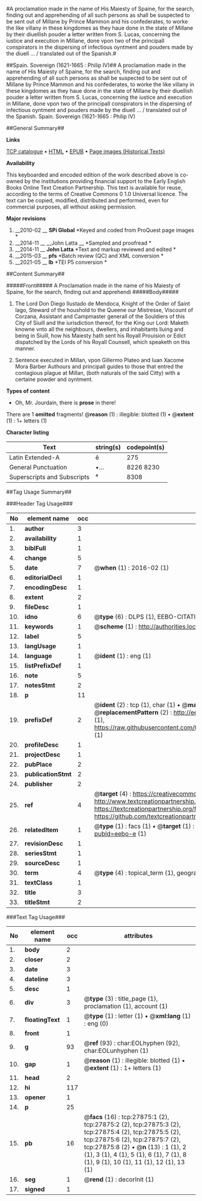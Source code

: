 #A proclamation made in the name of His Maiesty of Spaine, for the search, finding out and apprehending of all such persons as shall be suspected to be sent out of Millane by Prince Mammon and his confederates, to worke the like villany in these kingdomes as they haue done in the state of Millane by their diuellish pouder a letter written from S. Lucas, concerning the iustice and execution in Millane, done vpon two of the principall conspirators in the dispersing of infectious oyntment and pouders made by the diuell ... / translated out of the Spanish.#

##Spain. Sovereign (1621-1665 : Philip IV)##
A proclamation made in the name of His Maiesty of Spaine, for the search, finding out and apprehending of all such persons as shall be suspected to be sent out of Millane by Prince Mammon and his confederates, to worke the like villany in these kingdomes as they haue done in the state of Millane by their diuellish pouder a letter written from S. Lucas, concerning the iustice and execution in Millane, done vpon two of the principall conspirators in the dispersing of infectious oyntment and pouders made by the diuell ... / translated out of the Spanish.
Spain. Sovereign (1621-1665 : Philip IV)

##General Summary##

**Links**

[TCP catalogue](http://www.ota.ox.ac.uk/tcp/)  • 
[HTML](http://tei.it.ox.ac.uk/tcp/Texts-HTML/free/A07/A07533.html)  • 
[EPUB](http://tei.it.ox.ac.uk/tcp/Texts-EPUB/free/A07/A07533.epub) • 
[Page images (Historical Texts)](https://historicaltexts.jisc.ac.uk/eebo-25194722e)

**Availability**

This keyboarded and encoded edition of the work described above is co-owned by the
    institutions providing financial support to the Early English Books Online Text Creation
    Partnership. This text is available for reuse, according to the terms of  Creative Commons 0 1.0 Universal
    licence. The text can be copied, modified, distributed and performed, even for commercial
    purposes, all without asking permission.

**Major revisions**

1. __2010-02 __ __SPi Global__ *Keyed and coded from ProQuest page images *
1. __2014-11 __ __John Latta __ *Sampled and proofread *
1. __2014-11 __ __John Latta__ *Text and markup reviewed and edited *
1. __2015-03 __ __pfs__ *Batch review (QC) and XML conversion *
1. __2021-05 __ __lb__ *TEI P5 conversion *

##Content Summary##

#####Front#####
A Proclamation made in the name of his Maiesty of Spaine, for the search, finding out and apprehendi
#####Body#####

1. The Lord Don Diego Ilustado de Mendoca, Knight of the Order of Saint Iago, Steward of the houshold to the Queene our Mistresse, Viscount of Corzana, Assistant and Campmaster generall of the Souldiers of this City of Siuill and the iurisdiction thereof, for the King our Lord: Maketh knowne vnto all the neighbours, dwellers, and inhabitants liuing and being in Siuill, how his Maiesty hath sent his Royall Prouision or Edict dispatched by the Lords of his Royall Counsell, which speaketh on this manner.

1. Sentence executed in Millan, vpon Gillermo Plateo and Iuan Xacome Mora Barber Authours and principall guides to those that entred the contagious plague at Millan, (both naturals of the said Citty) with a certaine powder and oyntment.

**Types of content**

  * Oh, Mr. Jourdain, there is **prose** in there!

There are 1 **omitted** fragments! 
 @__reason__ (1) : illegible: blotted (1)  •  @__extent__ (1) : 1+ letters (1)

**Character listing**


|Text|string(s)|codepoint(s)|
|---|---|---|
|Latin Extended-A|ē|275|
|General Punctuation|•…|8226 8230|
|Superscripts             and Subscripts|⁴|8308|

##Tag Usage Summary##

###Header Tag Usage###

|No|element name|occ|attributes|
|---|---|---|---|
|1.|__author__|3||
|2.|__availability__|1||
|3.|__biblFull__|1||
|4.|__change__|5||
|5.|__date__|7| @__when__ (1) : 2016-02 (1)|
|6.|__editorialDecl__|1||
|7.|__encodingDesc__|1||
|8.|__extent__|2||
|9.|__fileDesc__|1||
|10.|__idno__|6| @__type__ (6) : DLPS (1), EEBO-CITATION (1), VID (1), EEBO-PROQUEST (1), STC (2)|
|11.|__keywords__|1| @__scheme__ (1) : http://authorities.loc.gov/ (1)|
|12.|__label__|5||
|13.|__langUsage__|1||
|14.|__language__|1| @__ident__ (1) : eng (1)|
|15.|__listPrefixDef__|1||
|16.|__note__|5||
|17.|__notesStmt__|2||
|18.|__p__|11||
|19.|__prefixDef__|2| @__ident__ (2) : tcp (1), char (1)  •  @__matchPattern__ (2) : ([0-9\-]+):([0-9IVX]+) (1), (.+) (1)  •  @__replacementPattern__ (2) : http://eebo.chadwyck.com/downloadtiff?vid=$1&page=$2 (1), https://raw.githubusercontent.com/textcreationpartnership/Texts/master/tcpchars.xml#$1 (1)|
|20.|__profileDesc__|1||
|21.|__projectDesc__|1||
|22.|__pubPlace__|2||
|23.|__publicationStmt__|2||
|24.|__publisher__|2||
|25.|__ref__|4| @__target__ (4) : https://creativecommons.org/publicdomain/zero/1.0/ (1), http://www.textcreationpartnership.org/docs/. (1), https://textcreationpartnership.org/faq/#faq05 (1), https://github.com/textcreationpartnership (1)|
|26.|__relatedItem__|1| @__type__ (1) : facs (1)  •  @__target__ (1) : https://data.historicaltexts.jisc.ac.uk/view?pubId=eebo-e (1)|
|27.|__revisionDesc__|1||
|28.|__seriesStmt__|1||
|29.|__sourceDesc__|1||
|30.|__term__|4| @__type__ (4) : topical_term (1), geographic_name (3)|
|31.|__textClass__|1||
|32.|__title__|3||
|33.|__titleStmt__|2||


###Text Tag Usage###

|No|element name|occ|attributes|
|---|---|---|---|
|1.|__body__|2||
|2.|__closer__|2||
|3.|__date__|3||
|4.|__dateline__|3||
|5.|__desc__|1||
|6.|__div__|3| @__type__ (3) : title_page (1), proclamation (1), account (1)|
|7.|__floatingText__|1| @__type__ (1) : letter (1)  •  @__xml:lang__ (1) : eng (0)|
|8.|__front__|1||
|9.|__g__|93| @__ref__ (93) : char:EOLhyphen (92), char:EOLunhyphen (1)|
|10.|__gap__|1| @__reason__ (1) : illegible: blotted (1)  •  @__extent__ (1) : 1+ letters (1)|
|11.|__head__|2||
|12.|__hi__|117||
|13.|__opener__|1||
|14.|__p__|25||
|15.|__pb__|16| @__facs__ (16) : tcp:27875:1 (2), tcp:27875:2 (2), tcp:27875:3 (2), tcp:27875:4 (2), tcp:27875:5 (2), tcp:27875:6 (2), tcp:27875:7 (2), tcp:27875:8 (2)  •  @__n__ (13) : 1 (1), 2 (1), 3 (1), 4 (1), 5 (1), 6 (1), 7 (1), 8 (1), 9 (1), 10 (1), 11 (1), 12 (1), 13 (1)|
|16.|__seg__|1| @__rend__ (1) : decorInit (1)|
|17.|__signed__|1||
